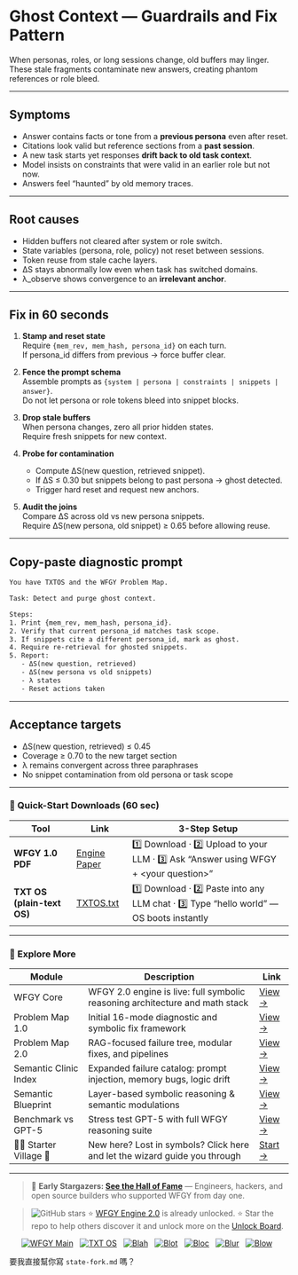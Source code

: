 # Ghost Context — Guardrails and Fix Pattern

When personas, roles, or long sessions change, old buffers may linger.  
These stale fragments contaminate new answers, creating phantom references or role bleed.

---

## Symptoms
- Answer contains facts or tone from a **previous persona** even after reset.  
- Citations look valid but reference sections from a **past session**.  
- A new task starts yet responses **drift back to old task context**.  
- Model insists on constraints that were valid in an earlier role but not now.  
- Answers feel “haunted” by old memory traces.

---

## Root causes
- Hidden buffers not cleared after system or role switch.  
- State variables (persona, role, policy) not reset between sessions.  
- Token reuse from stale cache layers.  
- ΔS stays abnormally low even when task has switched domains.  
- λ\_observe shows convergence to an **irrelevant anchor**.

---

## Fix in 60 seconds
1. **Stamp and reset state**  
   Require `{mem_rev, mem_hash, persona_id}` on each turn.  
   If persona_id differs from previous → force buffer clear.

2. **Fence the prompt schema**  
   Assemble prompts as `{system | persona | constraints | snippets | answer}`.  
   Do not let persona or role tokens bleed into snippet blocks.

3. **Drop stale buffers**  
   When persona changes, zero all prior hidden states.  
   Require fresh snippets for new context.

4. **Probe for contamination**  
   - Compute ΔS(new question, retrieved snippet).  
   - If ΔS ≤ 0.30 but snippets belong to past persona → ghost detected.  
   - Trigger hard reset and request new anchors.

5. **Audit the joins**  
   Compare ΔS across old vs new persona snippets.  
   Require ΔS(new persona, old snippet) ≥ 0.65 before allowing reuse.

---

## Copy-paste diagnostic prompt
```txt
You have TXTOS and the WFGY Problem Map.

Task: Detect and purge ghost context.

Steps:
1. Print {mem_rev, mem_hash, persona_id}.
2. Verify that current persona_id matches task scope.
3. If snippets cite a different persona_id, mark as ghost.
4. Require re-retrieval for ghosted snippets.
5. Report:
   - ΔS(new question, retrieved)
   - ΔS(new persona vs old snippets)
   - λ states
   - Reset actions taken
````

---

## Acceptance targets

* ΔS(new question, retrieved) ≤ 0.45
* Coverage ≥ 0.70 to the new target section
* λ remains convergent across three paraphrases
* No snippet contamination from old persona or task scope

---

### 🔗 Quick-Start Downloads (60 sec)

| Tool                       | Link                                                                                                                                       | 3-Step Setup                                                                             |
| -------------------------- | ------------------------------------------------------------------------------------------------------------------------------------------ | ---------------------------------------------------------------------------------------- |
| **WFGY 1.0 PDF**           | [Engine Paper](https://github.com/onestardao/WFGY/blob/main/I_am_not_lizardman/WFGY_All_Principles_Return_to_One_v1.0_PSBigBig_Public.pdf) | 1️⃣ Download · 2️⃣ Upload to your LLM · 3️⃣ Ask “Answer using WFGY + \<your question>”   |
| **TXT OS (plain-text OS)** | [TXTOS.txt](https://github.com/onestardao/WFGY/blob/main/OS/TXTOS.txt)                                                                     | 1️⃣ Download · 2️⃣ Paste into any LLM chat · 3️⃣ Type “hello world” — OS boots instantly |

---

### 🧭 Explore More

| Module                   | Description                                                                  | Link                                                                                               |
| ------------------------ | ---------------------------------------------------------------------------- | -------------------------------------------------------------------------------------------------- |
| WFGY Core                | WFGY 2.0 engine is live: full symbolic reasoning architecture and math stack | [View →](https://github.com/onestardao/WFGY/tree/main/core/README.md)                              |
| Problem Map 1.0          | Initial 16-mode diagnostic and symbolic fix framework                        | [View →](https://github.com/onestardao/WFGY/tree/main/ProblemMap/README.md)                        |
| Problem Map 2.0          | RAG-focused failure tree, modular fixes, and pipelines                       | [View →](https://github.com/onestardao/WFGY/blob/main/ProblemMap/rag-architecture-and-recovery.md) |
| Semantic Clinic Index    | Expanded failure catalog: prompt injection, memory bugs, logic drift         | [View →](https://github.com/onestardao/WFGY/blob/main/ProblemMap/SemanticClinicIndex.md)           |
| Semantic Blueprint       | Layer-based symbolic reasoning & semantic modulations                        | [View →](https://github.com/onestardao/WFGY/tree/main/SemanticBlueprint/README.md)                 |
| Benchmark vs GPT-5       | Stress test GPT-5 with full WFGY reasoning suite                             | [View →](https://github.com/onestardao/WFGY/tree/main/benchmarks/benchmark-vs-gpt5/README.md)      |
| 🧙‍♂️ Starter Village 🏡 | New here? Lost in symbols? Click here and let the wizard guide you through   | [Start →](https://github.com/onestardao/WFGY/blob/main/StarterVillage/README.md)                   |

---

> 👑 **Early Stargazers: [See the Hall of Fame](https://github.com/onestardao/WFGY/tree/main/stargazers)** —
> Engineers, hackers, and open source builders who supported WFGY from day one.

> <img src="https://img.shields.io/github/stars/onestardao/WFGY?style=social" alt="GitHub stars"> ⭐ [WFGY Engine 2.0](https://github.com/onestardao/WFGY/blob/main/core/README.md) is already unlocked. ⭐ Star the repo to help others discover it and unlock more on the [Unlock Board](https://github.com/onestardao/WFGY/blob/main/STAR_UNLOCKS.md).

<div align="center">

[![WFGY Main](https://img.shields.io/badge/WFGY-Main-red?style=flat-square)](https://github.com/onestardao/WFGY)
 
[![TXT OS](https://img.shields.io/badge/TXT%20OS-Reasoning%20OS-orange?style=flat-square)](https://github.com/onestardao/WFGY/tree/main/OS)
 
[![Blah](https://img.shields.io/badge/Blah-Semantic%20Embed-yellow?style=flat-square)](https://github.com/onestardao/WFGY/tree/main/OS/BlahBlahBlah)
 
[![Blot](https://img.shields.io/badge/Blot-Persona%20Core-green?style=flat-square)](https://github.com/onestardao/WFGY/tree/main/OS/BlotBlotBlot)
 
[![Bloc](https://img.shields.io/badge/Bloc-Reasoning%20Compiler-blue?style=flat-square)](https://github.com/onestardao/WFGY/tree/main/OS/BlocBlocBloc)
 
[![Blur](https://img.shields.io/badge/Blur-Text2Image%20Engine-navy?style=flat-square)](https://github.com/onestardao/WFGY/tree/main/OS/BlurBlurBlur)
 
[![Blow](https://img.shields.io/badge/Blow-Game%20Logic-purple?style=flat-square)](https://github.com/onestardao/WFGY/tree/main/OS/BlowBlowBlow)
 

</div>

要我直接幫你寫 `state-fork.md` 嗎？
